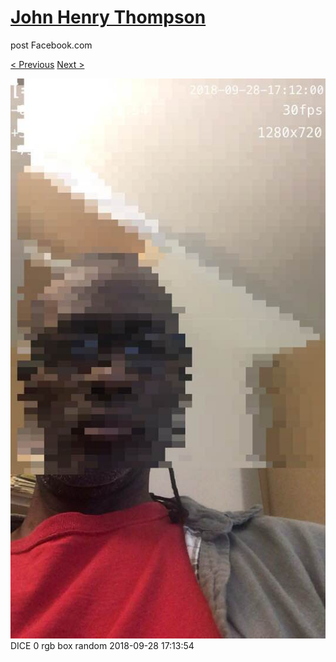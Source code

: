 # [John Henry Thompson](../README.md)
post Facebook.com

[< Previous](2018-09-29-2.md) [Next >](2018-09-28-2.md)

[![](../media/2018-09-28/Timeline-Photos-DICE-0-rgb-box-random.jpg)](../README.md)
DICE 0 rgb box random
2018-09-28 17:13:54